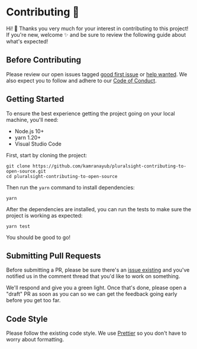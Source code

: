 # Contributing 📝

Hi! 👋 Thanks you very much  for your interest in contributing to this project! If you're new, welcome ✨ and be sure to review the following guide about what's expected!

## Before Contributing

Please review our open issues tagged [good first issue](https://github.com/kamranayub/pluralsight-contributing-to-open-source/issues?q=is%3Aissue+is%3Aopen+sort%3Aupdated-desc+label%3A%22good+first+issue%22) or [help wanted](https://github.com/kamranayub/pluralsight-contributing-to-open-source/issues?q=is%3Aissue+is%3Aopen+sort%3Aupdated-desc+label%3A%22help+wanted%22). We also expect you to follow and adhere to our [Code of Conduct](CODE_OF_CONDUCT.md).

## Getting Started

To ensure the best experience getting the project going on your local machine, you'll need:

- Node.js 10+
- yarn 1.20+
- Visual Studio Code

First, start by cloning the project:

    git clone https://github.com/kamranayub/pluralsight-contributing-to-open-source.git
    cd pluralsight-contributing-to-open-source
    
Then run the `yarn` command to install dependencies:

    yarn
    
After the dependencies are installed, you can run the tests to make sure the project is working as expected:

    yarn test
    
You should be good to go!

## Submitting Pull Requests

Before submitting a PR, please be sure there's an [issue existing](https://github.com/kamranayub/pluralsight-contributing-to-open-source/issues) and you've notified us in the comment thread that you'd like to work on something.

We'll respond and give you a green light. Once that's done, please open a "draft" PR as soon as you can so we can get the feedback going early before you get too far.

## Code Style

Please follow the existing code style. We use [Prettier](https://prettier.io/) so you don't have to worry about formatting.
